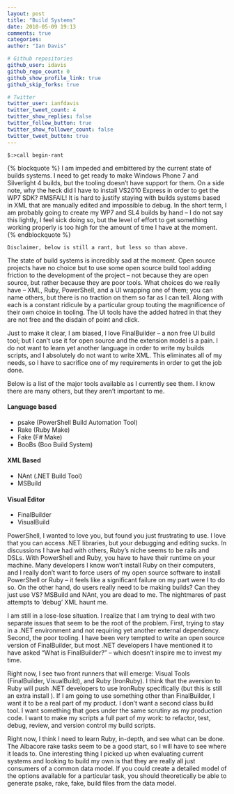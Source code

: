 ```yaml
---
layout: post
title: "Build Systems"
date: 2010-05-09 19:13
comments: true
categories: 
author: "Ian Davis"

# Github repositories
github_user: idavis
github_repo_count: 0
github_show_profile_link: true
github_skip_forks: true

# Twitter
twitter_user: ianfdavis
twitter_tweet_count: 4
twitter_show_replies: false
twitter_follow_button: true
twitter_show_follower_count: false
twitter_tweet_button: true
---
```

```
$:>call begin-rant
```
{% blockquote %}
I am impeded and embittered by the current state of builds systems. I need to get ready to make Windows Phone 7 and Silverlight 4 builds, but the tooling doesn’t have support for them. On a side note, why the heck did I have to install VS2010 Express in order to get the WP7 SDK? #MSFAIL! It is hard to justify staying with builds systems based in XML that are manually edited and impossible to debug. In the short term, I am probably going to create my WP7 and SL4 builds by hand – I do not say this lightly, I feel sick doing so, but the level of effort to get something working properly is too high for the amount of time I have at the moment.
{% endblockquote %}
```
Disclaimer, below is still a rant, but less so than above.
```
The state of build systems is incredibly sad at the moment. Open source projects have no choice but to use some open source build tool adding friction to the development of the project – not because they are open source, but rather because they are poor tools. What choices do we really have – XML, Ruby, PowerShell, and a UI wrapping one of them; you can name others, but there is no traction on them so far as I can tell. Along with each is a constant ridicule by a particular group touting the magnificence of their own choice in tooling. The UI tools have the added hatred in that they are not free and the disdain of point and click.

Just to make it clear, I am biased, I love FinalBuilder – a non free UI build tool; but I can’t use it for open source and the extension model is a pain. I do not want to learn yet another language in order to write my builds scripts, and I absolutely do not want to write XML. This eliminates all of my needs, so I have to sacrifice one of my requirements in order to get the job done.

Below is a list of the major tools available as I currently see them. I know there are many others, but they aren’t important to me.

#### Language based
+ psake (PowerShell Build Automation Tool)
+ Rake (Ruby Make)
+ Fake (F# Make)
+ BooBs (Boo Build System)

#### XML Based
+ NAnt  (.NET Build Tool)
+ MSBuild

#### Visual Editor
+ FinalBuilder
+ VisualBuild

PowerShell, I wanted to love you, but found you just frustrating to use. I love that you can access .NET libraries, but your debugging and editing sucks. In discussions I have had with others, Ruby’s niche seems to be rails and DSLs. With PowerShell and Ruby, you have to have their runtime on your machine. Many developers I know won’t install Ruby on their computers, and I really don’t want to force users of my open source software to install PowerShell or Ruby – it feels like a significant failure on my part were I to do so. On the other hand, do users really need to be making builds? Can they just use VS? MSBuild and NAnt, you are dead to me. The nightmares of past attempts to ‘debug’ XML haunt me.

I am still in a lose-lose situation. I realize that I am trying to deal with two separate issues that seem to be the root of the problem. First, trying to stay in a .NET environment and not requiring yet another external dependency. Second, the poor tooling. I have been very tempted to write an open source version of FinalBuilder, but most .NET developers I have mentioned it to have asked “What is FinalBuilder?” – which doesn’t inspire me to invest my time.

Right now, I see two front runners that will emerge: Visual Tools (FinalBuilder, VisualBuild), and Ruby (IronRuby). I think that the aversion to Ruby will push .NET developers to use IronRuby specifically (but this is still an extra install  ). If I am going to use something other than FinalBuilder, I want it to be a real part of my product. I don’t want a second class build tool. I want something that goes under the same scrutiny as my production code. I want to make my scripts a full part of my work: to refactor, test, debug, review, and version control my build scripts.

Right now, I think I need to learn Ruby, in-depth, and see what can be done. The Albacore rake tasks seem to be a good start, so I will have to see where it leads to. One interesting thing I picked up when evaluating current systems and looking to build my own is that they are really all just consumers of a common data model. If you could create a detailed model of the options available for a particular task, you should theoretically be able to generate psake, rake, fake, build files from the data model.